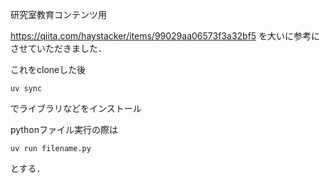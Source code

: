 研究室教育コンテンツ用

https://qiita.com/haystacker/items/99029aa06573f3a32bf5 を大いに参考にさせていただきました．

これをcloneした後

```uv sync```

でライブラリなどをインストール

pythonファイル実行の際は

```uv run filename.py```

とする．
